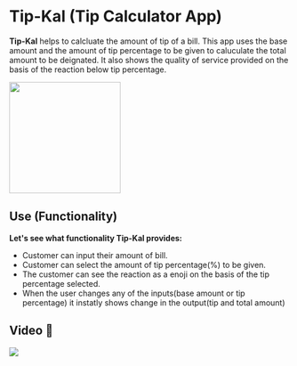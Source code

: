 # **Tip-Kal** (Tip Calculator App)
**Tip-Kal** helps to calcluate the amount of tip of a bill. This app uses the base amount and the amount of tip percentage to be given to caluculate the total amount to be deignated. It also shows the quality of service provided on the basis of the reaction below tip percentage.

<img src='https://github.com/satwikchoudhari/tip_kal/blob/master/tipkal.png' width='200'>

## **Use** (Functionality)
**Let's see what functionality Tip-Kal provides:**
* Customer can input their amount of bill.
* Customer can select the amount of tip percentage(%) to be given.
* The customer can see the reaction as a enoji on the basis of the tip percentage selected.
* When the user changes any of the inputs(base amount or tip percentage) it instatly shows change in the output(tip and total amount)
## **Video** 🎥
![](https://github.com/satwikchoudhari/tip_kal/blob/master/ezgif.com-video-to-gif.gif)


